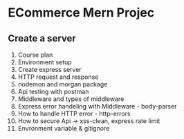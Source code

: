 # ECommerce Mern Projec
## Create a server
1. Course plan
2. Environment setup
3. Create express server
4. HTTP request and response
5. nodemon and morgan package
6. Api testing with postman
7. Middleware and types of middleware
8. Express error handeling with Middleware - body-parser
9. How to handle HTTP error - http-errors
10. How to secure Api -> xss-clean, express rate limit
11. Envronment variable & gitignore